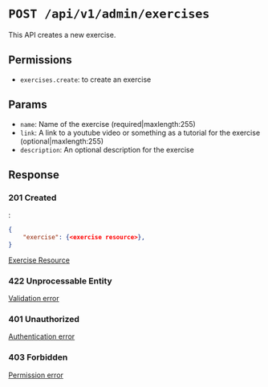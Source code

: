 # `POST /api/v1/admin/exercises`
This API creates a new exercise.


## Permissions

- `exercises.create`: to create an exercise

## Params

- `name`: Name of the exercise (required|maxlength:255)
- `link`: A link to a youtube video or something as a tutorial for the exercise (optional|maxlength:255)
- `description`: An optional description for the exercise

## Response

### 201 Created
:
```json
{
    "exercise": {<exercise resource>},
}
```

[Exercise Resource](../../resources/exercise.md)

### 422 Unprocessable Entity
 [Validation error](../../validation-errors.md)

### 401 Unauthorized
 [Authentication error](../../authentication-errors.md)

### 403 Forbidden
 [Permission error](../../permission-errors.md)
